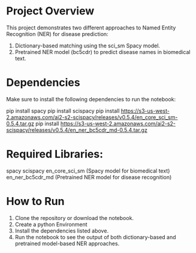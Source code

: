 # Project Overview

This project demonstrates two different approaches to Named Entity Recognition (NER) for disease prediction:

1. Dictionary-based matching using the sci_sm Spacy model.
2. Pretrained NER model (bc5cdr) to predict disease names in biomedical text.


# Dependencies
Make sure to install the following dependencies to run the notebook:

pip install spacy
pip install scispacy
pip install https://s3-us-west-2.amazonaws.com/ai2-s2-scispacy/releases/v0.5.4/en_core_sci_sm-0.5.4.tar.gz
pip install https://s3-us-west-2.amazonaws.com/ai2-s2-scispacy/releases/v0.5.4/en_ner_bc5cdr_md-0.5.4.tar.gz


# Required Libraries:
spacy
scispacy
en_core_sci_sm (Spacy model for biomedical text)
en_ner_bc5cdr_md (Pretrained NER model for disease recognition)


# How to Run
1. Clone the repository or download the notebook.
2. Create a python Environment
3. Install the dependencies listed above.
4. Run the notebook to see the output of both dictionary-based and pretrained model-based NER approaches.